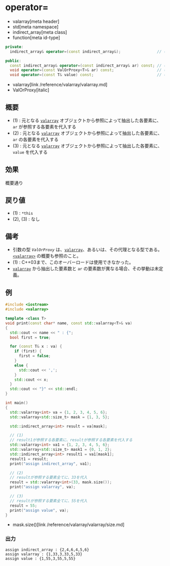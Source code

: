 # operator=
* valarray[meta header]
* std[meta namespace]
* indirect_array[meta class]
* function[meta id-type]

```cpp
private:
  indirect_array& operator=(const indirect_array&);                // (1) C++03 まで（宣言のみ）

public:
  const indirect_array& operator=(const indirect_array& ar) const; // (1) C++11 から
  void operator=(const ValOrProxy<T>& ar) const;                   // (2)
  void operator=(const T& value) const;                            // (3)
```
* valarray[link /reference/valarray/valarray.md]
* ValOrProxy[italic]

## 概要
- (1) : 元となる [`valarray`](../valarray.md) オブジェクトから参照によって抽出した各要素に、`ar` が参照する各要素を代入する
- (2) : 元となる [`valarray`](../valarray.md) オブジェクトから参照によって抽出した各要素に、`ar` の各要素を代入する
- (3) : 元となる [`valarray`](../valarray.md) オブジェクトから参照によって抽出した各要素に、`value` を代入する


## 効果
概要通り

## 戻り値
- (1) : `*this`
- (2), (3) : なし


## 備考
- 引数の型 *`ValOrProxy`* は、[`valarray`](../valarray.md)、あるいは、その代理となる型である。  
	[`<valarray>`](../../valarray.md) の概要も参照のこと。
- (1) : C++03まで、このオーバーロードは使用できなかった。
- [`valarray`](../valarray.md) から抽出した要素数と `ar` の要素数が異なる場合、その挙動は未定義。


## 例
```cpp example
#include <iostream>
#include <valarray>

template <class T>
void print(const char* name, const std::valarray<T>& va)
{
  std::cout << name << " : {";
  bool first = true;

  for (const T& x : va) {
    if (first) {
      first = false;
    }
    else {
      std::cout << ',';
    }
    std::cout << x;
  }
  std::cout << "}" << std::endl;
}

int main()
{
  std::valarray<int> va = {1, 2, 3, 4, 5, 6};
  std::valarray<std::size_t> mask = {1, 3, 5};

  std::indirect_array<int> result = va[mask];

  // (1)
  // result1が参照する各要素に、resultが参照する各要素を代入する
  std::valarray<int> va1 = {1, 2, 3, 4, 5, 6};
  std::valarray<std::size_t> mask1 = {0, 1, 2};
  std::indirect_array<int> result1 = va1[mask1];
  result1 = result;
  print("assign indirect_array", va1);

  // (2)
  // resultが参照する要素全てに、33を代入
  result = std::valarray<int>(33, mask.size());
  print("assign valarray", va);

  // (3)
  // resultが参照する要素全てに、55を代入
  result = 55;
  print("assign value", va);
}
```
* mask.size()[link /reference/valarray/valarray/size.md]

### 出力
```
assign indirect_array : {2,4,6,4,5,6}
assign valarray : {1,33,3,33,5,33}
assign value : {1,55,3,55,5,55}
```


